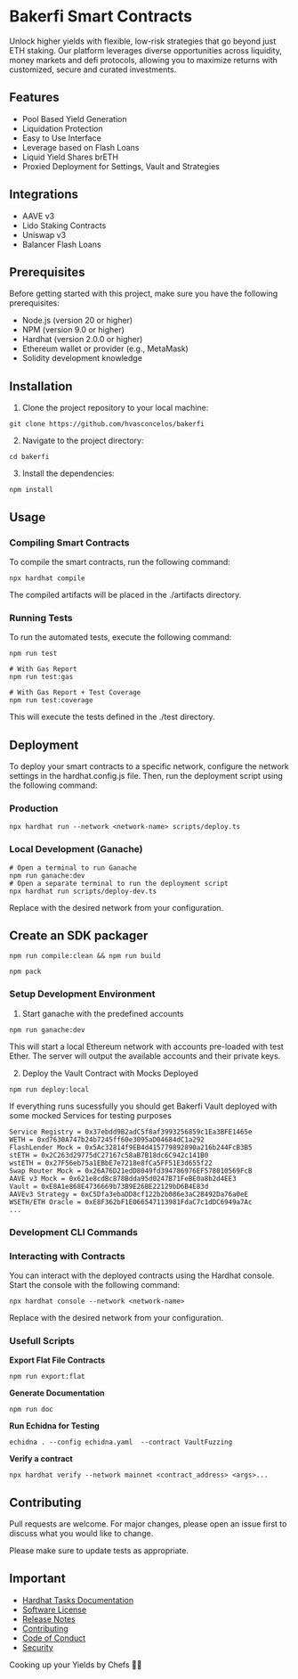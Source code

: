 # Bakerfi Smart Contracts

Unlock higher yields with flexible, low-risk strategies that go beyond just ETH staking. Our platform leverages diverse opportunities across liquidity, money markets and defi protocols, allowing you to maximize returns with customized, secure and curated investments.

## Features

* Pool Based Yield Generation
* Liquidation Protection
* Easy to Use Interface
* Leverage based on Flash Loans
* Liquid Yield Shares brETH
* Proxied Deployment for Settings, Vault and Strategies

## Integrations
* AAVE v3
* Lido Staking Contracts
* Uniswap v3
* Balancer Flash Loans

## Prerequisites
Before getting started with this project, make sure you have the following prerequisites:

* Node.js (version 20 or higher)
* NPM (version 9.0 or higher)
* Hardhat (version 2.0.0 or higher)
* Ethereum wallet or provider (e.g., MetaMask)
* Solidity development knowledge


## Installation
1. Clone the project repository to your local machine:

```
git clone https://github.com/hvasconcelos/bakerfi
```

2. Navigate to the project directory:

```
cd bakerfi
```

3. Install the dependencies:

```
npm install
```

## Usage

### Compiling Smart Contracts
To compile the smart contracts, run the following command:

```
npx hardhat compile
```

The compiled artifacts will be placed in the ./artifacts directory.

### Running Tests
To run the automated tests, execute the following command:

```
npm run test

# With Gas Report
npm run test:gas

# With Gas Report + Test Coverage
npm run test:coverage
```

This will execute the tests defined in the ./test directory.

## Deployment
To deploy your smart contracts to a specific network, configure the network settings in the hardhat.config.js file. Then, run the deployment script using the following command:

### Production
```
npx hardhat run --network <network-name> scripts/deploy.ts
```

### Local Development (Ganache)

```
# Open a terminal to run Ganache
npm run ganache:dev
# Open a separate terminal to run the deployment script
npx hardhat run scripts/deploy-dev.ts
```

Replace <network-name> with the desired network from your configuration.


## Create an SDK packager


```
npm run compile:clean && npm run build
```

```
npm pack
```

### Setup Development Environment

1. Start ganache with the predefined accounts

```
npm run ganache:dev
```

This will start a local Ethereum network with accounts pre-loaded with test Ether. The server will output the available accounts and their private keys.


2. Deploy the Vault Contract with Mocks Deployed

```
npm run deploy:local
```

If everything runs sucessfully you should get Bakerfi Vault deployed with some mocked Services for testing purposes
```
Service Registry = 0x37ebdd9B2adC5f8af3993256859c1Ea3BFE1465e
WETH = 0xd7630A747b24b7245ff60e3095aD04684dC1a292
FlashLender Mock = 0x5Ac32814f9EB4d415779892890a216b244FcB3B5
stETH = 0x2C263d29775dC27167c58aB7B18dc6C942c141B0
wstETH = 0x27F56eb75a1EBbE7e7218e8fCa5FF51E3d655f22
Swap Router Mock = 0x26A76D21edD8049fd394786976EF578010569FcB
AAVE v3 Mock = 0x621e8cdBc878Bdda95d0247B71FeBE0a8b2d4EE3
Vault = 0xE8A1e868E4736669b73B9E26BE22129bD6B4E83d
AAVEv3 Strategy = 0xC5Dfa3ebaDD8cf122b2b086e3aC28492Da76a0eE
WSETH/ETH Oracle = 0xE8F362bF1E066547113981FdaC7c1dDC6949a7Ac
...
```

### Development CLI Commands

### Interacting with Contracts
You can interact with the deployed contracts using the Hardhat console. Start the console with the following command:

```
npx hardhat console --network <network-name>
```

Replace <network-name> with the desired network from your configuration.


### Usefull Scripts

**Export Flat File Contracts**

```
npm run export:flat
```

**Generate Documentation**
```
npm run doc
```

**Run Echidna for Testing**

```
echidna . --config echidna.yaml  --contract VaultFuzzing
```

**Verify a contract**

```
npx hardhat verify --network mainnet <contract_address> <args>...
```

## Contributing
Pull requests are welcome. For major changes, please open an issue first to discuss what you would like to change.

Please make sure to update tests as appropriate.

## Important

* [Hardhat Tasks Documentation](TASKS.md)
* [Software License](LICENSE)
* [Release Notes](RELEASE_NOTES.md)
* [Contributing](CONTRIBUTING.md)
* [Code of Conduct](CODE_OF_CONDUCT.md)
* [Security](SECURITY.md)


Cooking up your Yields by Chefs 🧑‍🍳
